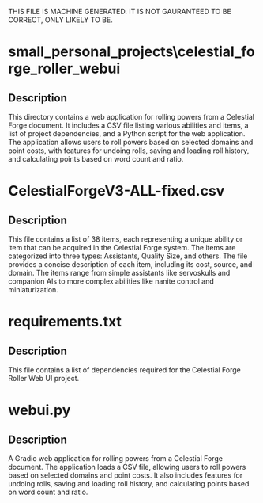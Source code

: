 THIS FILE IS MACHINE GENERATED. IT IS NOT GAURANTEED TO BE CORRECT, ONLY LIKELY TO BE.

# small_personal_projects\celestial_forge_roller_webui
## Description
This directory contains a web application for rolling powers from a Celestial Forge document. It includes a CSV file listing various abilities and items, a list of project dependencies, and a Python script for the web application. The application allows users to roll powers based on selected domains and point costs, with features for undoing rolls, saving and loading roll history, and calculating points based on word count and ratio.

# CelestialForgeV3-ALL-fixed.csv
## Description
This file contains a list of 38 items, each representing a unique ability or item that can be acquired in the Celestial Forge system. The items are categorized into three types: Assistants, Quality Size, and others. The file provides a concise description of each item, including its cost, source, and domain. The items range from simple assistants like servoskulls and companion AIs to more complex abilities like nanite control and miniaturization.

# requirements.txt
## Description
This file contains a list of dependencies required for the Celestial Forge Roller Web UI project.

# webui.py
## Description
A Gradio web application for rolling powers from a Celestial Forge document. The application loads a CSV file, allowing users to roll powers based on selected domains and point costs. It also includes features for undoing rolls, saving and loading roll history, and calculating points based on word count and ratio.